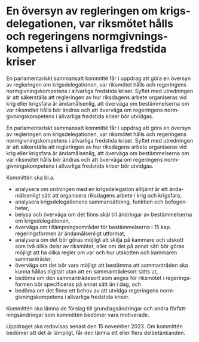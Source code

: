 # En översyn av regleringen om krigs­delegationen, var riksmötet hålls och regeringens normgivnings­kompetens i allvarliga fredstida kriser

En parla­men­tariskt samman­satt kommitté får i upp­drag att göra en översyn av regle­ringen om krigs­deleg­ationen, var riks­mötet hålls och regeringens norm­givnings­kompe­tens i all­varliga freds­tida kriser. Syftet med utred­ningen är att säker­ställa att regle­ringen av hur riks­dagens arbete organi­seras vid krig eller krigs­fara är ända­måls­enlig, att över­väga om bestäm­melserna om var riks­mötet hålls bör ändras och att över­väga om regeringens norm­givnings­kompe­tens i all­varliga freds­tida kriser bör utvidgas.

En parla­men­tariskt samman­satt kommitté får i upp­drag att göra en översyn av regle­ringen om krigs­deleg­ationen, var riks­mötet hålls och regeringens norm­givnings­kompe­tens i all­varliga freds­tida kriser. Syftet med utred­ningen är att säker­ställa att regle­ringen av hur riks­dagens arbete organi­seras vid krig eller krigs­fara är ända­måls­enlig, att över­väga om bestäm­melserna om var riks­mötet hålls bör ändras och att över­väga om regeringens norm­givnings­kompe­tens i all­varliga freds­tida kriser bör utvidgas.

Kommittén ska bl.a.

* analysera om ord­ningen med en krigs­dele­gation alltjämt är ett ända­måls­enligt sätt att organi­sera riks­dagens arbete i krig och krigsfara,
* analysera krigs­dele­gationens samman­sättning, funktion och befogen­heter,
* belysa och över­väga om det finns skäl till änd­ringar av bestäm­mel­serna om krigs­dele­gationen,
* överväga om tillämp­ningsområdet för bestäm­melserna i 15 kap. regerings­formen är ända­måls­enligt utformat,
* analysera om det bör göras möjligt att skilja på kammare och utskott som två olika delar av riksmötet, eller om det på annat sätt bör göras möjligt att ha olika regler om var och hur utskotten och kammaren samman­träder,
* överväga om det bör vara möjligt att bestämma att samman­träden ska kunna hållas digitalt utan att en samman­trädesort sätts ut,
* bedöma om den samman­trädesort som anges för riksmötet i regerings­formen bör specifi­ceras på annat sätt än i dag, och
* bedöma om det finns ett behov av att utvidga regeringens norm­givnings­kompetens i allvarliga freds­tida kriser.

Kommittén ska lämna de förslag till grund­lags­ändringar och andra författ­nings­ändringar som kommittén bedömer vara motiverade.

Uppdraget ska redo­visas senast den 15 november 2023. Om kom­mittén bedömer att det är lämpligt, får den lämna ett eller flera del­betänkanden.
